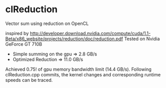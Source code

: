 # clReduction
Vector sum using reduction on OpenCL

inspired by http://developer.download.nvidia.com/compute/cuda/1.1-Beta/x86_website/projects/reduction/doc/reduction.pdf
Tested on Nvidia GeForce GT 710B 

- Simple summing on the gpu => 2.8  GB/s
- Optimized Reduction       => 11.0 GB/s 

Achieved 0.75! of gpu memory bandwidth limit (14.4 GB/s). Following clReduction.cpp commits, the kernel changes and corresponding runtime speeds can be traced.

